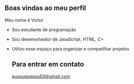 ## Boas vindas ao meu perfil

Meu nome é Victor

- Sou estudante de programação
- Sou desenvolvedor de JavaScript, HTML, C+
- Utilizo esse espaço para organizar e compatilhar projetos
  
  ## Para entrar em contato

   eusouquesou63@gmail.com
